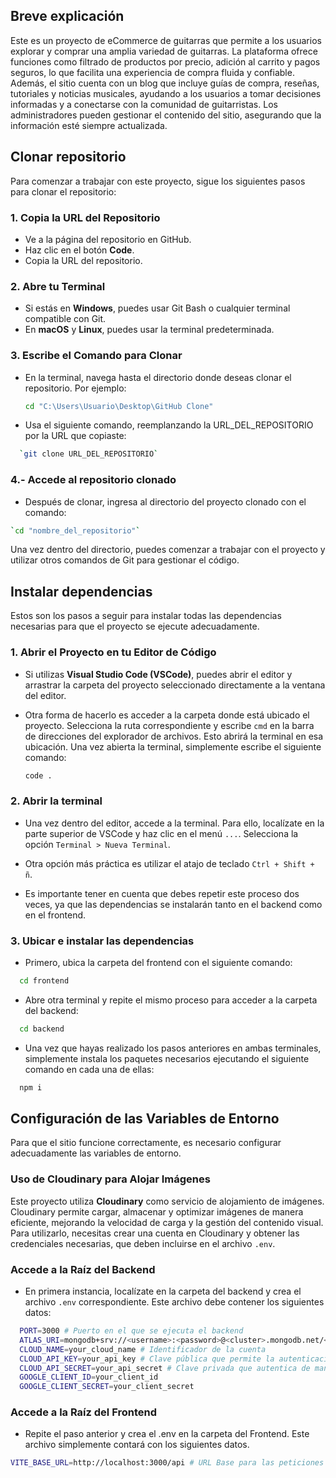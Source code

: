 ## Breve explicación

Este es un proyecto de eCommerce de guitarras que permite a los usuarios explorar y comprar una amplia variedad de guitarras. La plataforma ofrece funciones como filtrado de productos por precio, adición al carrito y pagos seguros, lo que facilita una experiencia de compra fluida y confiable.
Además, el sitio cuenta con un blog que incluye guías de compra, reseñas, tutoriales y noticias musicales, ayudando a los usuarios a tomar decisiones informadas y a conectarse con la comunidad de guitarristas. Los administradores pueden gestionar el contenido del sitio, asegurando que la información esté siempre actualizada.

## Clonar repositorio

Para comenzar a trabajar con este proyecto, sigue los siguientes pasos para clonar el repositorio:

### 1. Copia la URL del Repositorio

- Ve a la página del repositorio en GitHub.
- Haz clic en el botón **Code**.
- Copia la URL del repositorio.

### 2. Abre tu Terminal

- Si estás en **Windows**, puedes usar Git Bash o cualquier terminal compatible con Git.
- En **macOS** y **Linux**, puedes usar la terminal predeterminada.

### 3. Escribe el Comando para Clonar

- En la terminal, navega hasta el directorio donde deseas clonar el repositorio. Por ejemplo:
  ```bash
  cd "C:\Users\Usuario\Desktop\GitHub Clone"
  ```
- Usa el siguiente comando, reemplanzando la URL_DEL_REPOSITORIO por la URL que copiaste:

```bash
  `git clone URL_DEL_REPOSITORIO`
```

### 4.- Accede al repositorio clonado

- Después de clonar, ingresa al directorio del proyecto clonado con el comando:

```bash
`cd "nombre_del_repositorio"`
```

Una vez dentro del directorio, puedes comenzar a trabajar con el proyecto y utilizar otros comandos de Git para gestionar el código.

## Instalar dependencias

Estos son los pasos a seguir para instalar todas las dependencias necesarias para que el proyecto se ejecute adecuadamente.

### 1. Abrir el Proyecto en tu Editor de Código

- Si utilizas **Visual Studio Code (VSCode)**, puedes abrir el editor y arrastrar la carpeta del proyecto seleccionado directamente a la ventana del editor.

- Otra forma de hacerlo es acceder a la carpeta donde está ubicado el proyecto. Selecciona la ruta correspondiente y escribe `cmd` en la barra de direcciones del explorador de archivos. Esto abrirá la terminal en esa ubicación. Una vez abierta la terminal, simplemente escribe el siguiente comando:
  ```bash
  code .
  ```

### 2. Abrir la terminal

- Una vez dentro del editor, accede a la terminal. Para ello, localízate en la parte superior de VSCode y haz clic en el menú `...`. Selecciona la opción `Terminal > Nueva Terminal`.

- Otra opción más práctica es utilizar el atajo de teclado `Ctrl + Shift + ñ`.

- Es importante tener en cuenta que debes repetir este proceso dos veces, ya que las dependencias se instalarán tanto en el backend como en el frontend.

### 3. Ubicar e instalar las dependencias

- Primero, ubica la carpeta del frontend con el siguiente comando:

```bash
  cd frontend
```

- Abre otra terminal y repite el mismo proceso para acceder a la carpeta del backend:

```bash
  cd backend
```

- Una vez que hayas realizado los pasos anteriores en ambas terminales, simplemente instala los paquetes necesarios ejecutando el siguiente comando en cada una de ellas:

```bash
  npm i
```

## Configuración de las Variables de Entorno

Para que el sitio funcione correctamente, es necesario configurar adecuadamente las variables de entorno.

### Uso de Cloudinary para Alojar Imágenes

Este proyecto utiliza **Cloudinary** como servicio de alojamiento de imágenes. Cloudinary permite cargar, almacenar y optimizar imágenes de manera eficiente, mejorando la velocidad de carga y la gestión del contenido visual. Para utilizarlo, necesitas crear una cuenta en Cloudinary y obtener las credenciales necesarias, que deben incluirse en el archivo `.env`.

### Accede a la Raíz del Backend

- En primera instancia, localízate en la carpeta del backend y crea el archivo `.env` correspondiente. Este archivo debe contener los siguientes datos:

```bash
  PORT=3000 # Puerto en el que se ejecuta el backend
  ATLAS_URI=mongodb+srv://<username>:<password>@<cluster>.mongodb.net/<database_name> # URI de conexión a MongoDB
  CLOUD_NAME=your_cloud_name # Identificador de la cuenta
  CLOUD_API_KEY=your_api_key # Clave pública que permite la autenticación
  CLOUD_API_SECRET=your_api_secret # Clave privada que autentica de manera segura tu aplicación
  GOOGLE_CLIENT_ID=your_client_id
  GOOGLE_CLIENT_SECRET=your_client_secret
```

### Accede a la Raíz del Frontend

- Repite el paso anterior y crea el .env en la carpeta del Frontend. Este archivo simplemente contará con los siguientes datos.

```bash
VITE_BASE_URL=http://localhost:3000/api # URL Base para las peticiones API
```
